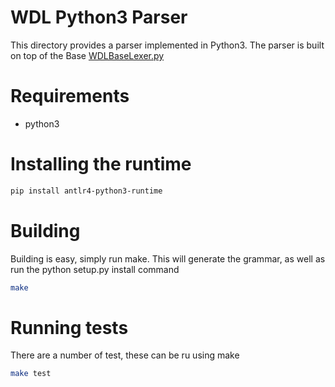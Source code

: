 # WDL Python3 Parser

This directory provides a parser implemented in Python3. The parser is built on top of the Base [WDLBaseLexer.py](WdlParser/WDLBaseLexer.py)

# Requirements
- python3

# Installing the runtime

```bash
pip install antlr4-python3-runtime
```

# Building

Building is easy, simply run make. This will generate the grammar, as well as run the python setup.py install command

```bash
make
```

# Running tests

There are a number of test, these can be ru using make

```bash
make test
```
